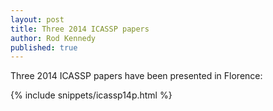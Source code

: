 ```yaml
---
layout: post
title: Three 2014 ICASSP papers
author: Rod Kennedy
published: true
---
```


Three 2014 ICASSP papers have been presented in Florence:

{% include snippets/icassp14p.html %}

<!-- - +Mar 2014+ --- [[http://ict-2015.org/](http://ict-2015.org/) 22nd Int. Conf. on Telecommunications ICT] will be held in Sydney, Australia, 27-29 April 2015, right after ICASSP 2015 in Brisbane.
- +Feb 2014+ --- Three 2014 ICASSP papers have been accepted and will be presented in Florence in May.
- +Jan 2014+ --- Two 2014 ICC papers have been accepted and will be presented in Sydney in June. -->
